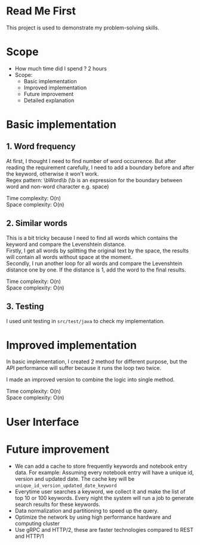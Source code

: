 # Read Me First
This project is used to demonstrate my problem-solving skills.

# Scope
* How much time did I spend ? 2 hours
* Scope: 
  * Basic implementation
  * Improved implementation
  * Future improvement
  * Detailed explanation

# Basic implementation
## 1. Word frequency
At first, I thought I need to find number of word occurrence. But after reading the requirement carefully, I need to add a boundary before and after the keyword, otherwise it won't work.  
Regex pattern: \bWord\b 
(\b is an expression for the boundary between word and non-word character e.g. space)

Time complexity: O(n)  
Space complexity: O(n)  

## 2. Similar words
This is a bit tricky because I need to find all words which contains the keyword and compare the Levenshtein distance.  
Firstly, I get all words by splitting the original text by the space, the results will contain all words without space at the moment.  
Secondly, I run another loop for all words and compare the Levenshtein distance one by one. If the distance is 1, add the word to the final results.  

Time complexity: O(n)  
Space complexity: O(n)

## 3. Testing
I used unit testing in `src/test/java` to check my implementation.  

# Improved implementation
In basic implementation, I created 2 method for different purpose, but the API performance will suffer because it runs the loop two twice.

I made an improved version to combine the logic into single method.  

Time complexity: O(n)  
Space complexity: O(n)

# User Interface



# Future improvement
- We can add a cache to store frequently keywords and notebook entry data. For example: Assuming every notebook entry will have a unique id, version and updated date. The cache key will be `unique_id_version_updated_date_keyword`
- Everytime user searches a keyword, we collect it and make the list of top 10 or 100 keywords. Every night the system will run a job to generate search results for these keywords.
- Data normalization and partitioning to speed up the query.
- Optimize the network by using high performance hardware and computing cluster
- Use gRPC and HTTP/2, these are faster technologies compared to REST and HTTP/1

